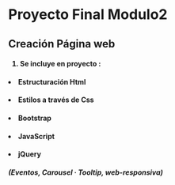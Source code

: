 # Proyecto Final Modulo2
## Creación Página web
#### <ol><li>Se incluye en proyecto : </li></ol>
#### <ul>
#### <li>Estructuración Html</li>
#### <li>Estilos a través de Css</li>
#### <li>Bootstrap</li>
#### <li>JavaScript </li>
#### <li>jQuery</li> </ul>
##### (Eventos, Carousel · Tooltip, web-responsiva)
